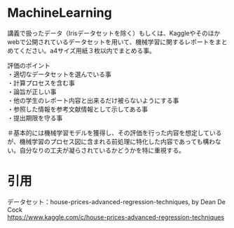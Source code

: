 # MachineLearning

講義で扱ったデータ（Irisデータセットを除く）もしくは、Kaggleやそのほかwebで公開されているデータセットを用いて、機械学習に関するレポートをまとめてください。a4サイズ用紙３枚以内でまとめる事。  
  
評価のポイント  
・適切なデータセットを選んでいる事  
・計算プロセスを含む事  
・論旨が正しい事  
・他の学生のレポート内容と出来るだけ被らないようにする事  
・参照した情報を参考文献情報として示してある事  
・提出期限を守る事  
  
＃基本的には機械学習モデルを獲得し、その評価を行った内容を想定しているが、機械学習のプロセス図に含まれる前処理に特化した内容であっても構わない。自分なりの工夫が凝らされているかどうかを特に重視する。


# 引用
データセット：house-prices-advanced-regression-techniques, by Dean De Cock  
https://www.kaggle.com/c/house-prices-advanced-regression-techniques
